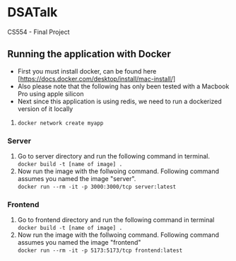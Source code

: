 # DSATalk
CS554 - Final Project

## Running the application with Docker 
 - First you must install docker, can be found here [https://docs.docker.com/desktop/install/mac-install/]
 - Also please note that the following has only been tested with a Macbook Pro using apple silicon
 - Next since this application is using redis, we need to run a dockerized version of it locally
 1. `docker network create myapp`
### Server
1. Go to server directory and run the following command in terminal.\
    `docker build -t [name of image] .`
2. Now run the image with the follwoing command.  Following command assumes you named the image "server".\
    `docker run --rm -it -p 3000:3000/tcp server:latest `
### Frontend
1. Go to frontend directory and run the following command in terminal\
    `docker build -t [name of image] .`
2. Now run the image with the follwoing command. Following command assumes you named the image "frontend"\
    `docker run --rm -it -p 5173:5173/tcp frontend:latest `

